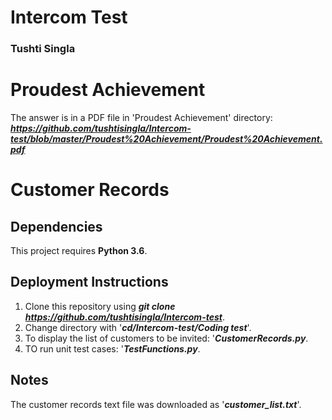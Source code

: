 # Intercom Test
### Tushti Singla

# Proudest Achievement
The answer is in a PDF file in 'Proudest Achievement' directory: <i><b>https://github.com/tushtisingla/Intercom-test/blob/master/Proudest%20Achievement/Proudest%20Achievement.pdf</b></i>

# Customer Records

## Dependencies
This project requires <b>Python 3.6</b>.

## Deployment Instructions
1. Clone this repository using <i><b>git clone https://github.com/tushtisingla/Intercom-test</b></i>.
2. Change directory with '<b><i>cd/Intercom-test/Coding test</i></b>'.
3. To display the list of customers to be invited: '<b><i>CustomerRecords.py</i></b>.
4. TO run unit test cases: '<b><i>TestFunctions.py</i></b>.

## Notes
The customer records text file was downloaded as '<i><b>customer_list.txt</b></i>'.

